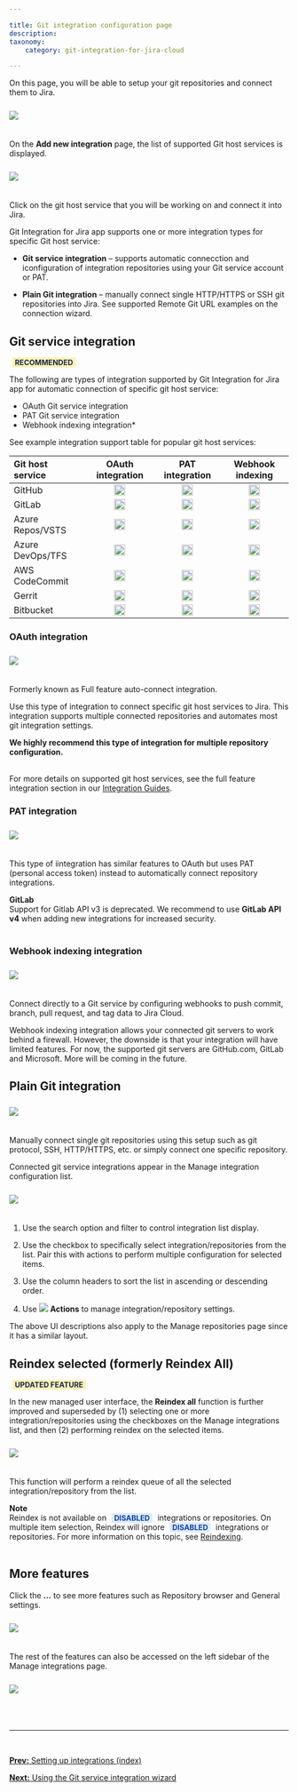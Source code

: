 ```yaml
---

title: Git integration configuration page
description:
taxonomy:
    category: git-integration-for-jira-cloud

---
```


On this page, you will be able to setup your git repositories and connect them to Jira.

<img src='/wp-content/uploads/gij-gitcloud-managed-ui-webhook-idx-setup.png' style='display:block;max-width:100%;margin:25px auto 35px auto' />

On the **Add new integration** page, the list of supported Git host services is displayed.

<img src='/wp-content/uploads/gij-gitcloud-managed-ui-sel-git-host-service-page.png' style='display:block;max-width:100%;margin:25px auto 35px auto' />

Click on the git host service that you will be working on and connect it into Jira.

Git Integration for Jira app supports one or more integration types for specific Git host service:

*   **Git service integration** – supports automatic connecction and iconfiguration of integration repositories using your Git service account or PAT.

*   **Plain Git integration** – manually connect single HTTP/HTTPS or SSH git repositories into Jira. See supported Remote Git URL examples on the connection wizard.

## Git service integration

<b style='background-color:#FFF1B6; padding:1px 5px; color:#172A4C; border-radius:3px; margin: 0 5px; font-size: small;'>RECOMMENDED</b>

The following are types of integration supported by Git Integration for Jira app for automatic connection of specific git host service: 

*   OAuth Git service integration
*   PAT Git service integration
*   Webhook indexing integration*

See example integration support table for popular git host services:

| Git host service | OAuth integration | PAT integration | Webhook indexing |
| :--- | :---: | :---: | :---: |
| GitHub | <img src='/wp-content/uploads/gij-matrix-open-check-green.png' width=20 height=20 /> | <img src='/wp-content/uploads/gij-matrix-open-check-green.png' width=20 height=20 /> | <img src='/wp-content/uploads/gij-matrix-open-check-green.png' width=20 height=20 /> |
| GitLab | <img src='/wp-content/uploads/gij-matrix-open-not-red.png' width=20 height=20 /> | <img src='/wp-content/uploads/gij-matrix-open-check-green.png' width=20 height=20 /> | <img src='/wp-content/uploads/gij-matrix-open-check-green.png' width=20 height=20 /> |
| Azure Repos/VSTS | <img src='/wp-content/uploads/gij-matrix-open-check-green.png' width=20 height=20 /> | <img src='/wp-content/uploads/gij-matrix-open-check-green.png' width=20 height=20 /> | <img src='/wp-content/uploads/gij-matrix-open-check-green.png' width=20 height=20 /> |
| Azure DevOps/TFS | <img src='/wp-content/uploads/gij-matrix-open-check-green.png' width=20 height=20 /> | <img src='/wp-content/uploads/gij-matrix-open-not-red.png' width=20 height=20 /> | <img src='/wp-content/uploads/gij-matrix-open-check-green.png' width=20 height=20 /> |
| AWS CodeCommit | <img src='/wp-content/uploads/gij-matrix-open-check-green.png' width=20 height=20 /> | <img src='/wp-content/uploads/gij-matrix-open-not-red.png' width=20 height=20 /> | <img src='/wp-content/uploads/gij-matrix-open-not-red.png' width=20 height=20 /> |
| Gerrit | <img src='/wp-content/uploads/gij-matrix-open-check-green.png' width=20 height=20 /> | <img src='/wp-content/uploads/gij-matrix-open-not-red.png' width=20 height=20 /> | <img src='/wp-content/uploads/gij-matrix-open-check-green.png' width=20 height=20 /> |
| Bitbucket | <img src='/wp-content/uploads/gij-matrix-open-check-green.png' width=20 height=20 /> | <img src='/wp-content/uploads/gij-matrix-open-not-red.png' width=20 height=20 /> | <img src='/wp-content/uploads/gij-matrix-open-not-red.png' width=20 height=20 /> |

### OAuth integration

<img src='/wp-content/uploads/gij-add-new-integration-oauth-sel.png' style='display:block;max-width:100%;margin:25px auto 35px auto' />

Formerly known as Full feature auto-connect integration.

Use this type of integration to connect specific git host services to Jira. This integration supports multiple connected repositories and automates most git integration settings.

<div class="bbb-callout bbb--tip">
    <div class="irow">
    <div class="ilogobox">
        <span class="logoimg"></span>
    </div>
    <div class="imsgbox">
        <b>We highly recommend this type of integration for multiple repository configuration.</b>
    </div>
    </div>
</div>
<br>

For more details on supported git host services, see the full feature integration section in our [Integration Guides](/git-integration-for-jira-cloud/integration-guide-gij-cloud/).

### PAT integration

<img src='/wp-content/uploads/git-add-new-integration-pat-sel.png' style='display:block;max-width:100%;margin:25px auto 35px auto' />

This type of iintegration has similar features to OAuth but uses PAT (personal access token) instead to automatically connect repository integrations.

<div class="bbb-callout bbb--error">
    <div class="irow">
    <div class="ilogobox">
        <span class="logoimg"></span>
    </div>
    <div class="imsgbox">
        <b>GitLab</b><br>
        Support for Gitlab API v3 is deprecated. We recommend to use <b>GitLab API v4</b> when adding new integrations for increased security.
    </div>
    </div>
</div>
<br>

### Webhook indexing integration

<img src='/wp-content/uploads/gij-add-new-integration-webhook-indexing-sel.png' style='display:block;max-width:100%;margin:25px auto 35px auto' />

Connect directly to a Git service by configuring webhooks to push commit, branch, pull request, and tag data to Jira Cloud.

Webhook indexing integration allows your connected git servers to work behind a firewall. However, the downside is that your integration will have limited features. For now, the supported git servers are GitHub.com, GitLab and Microsoft. More will be coming in the future.

## Plain Git integration

<img src='/wp-content/uploads/gij-add-new-integration-plain-git-sel.png' style='display:block;max-width:100%;margin:25px auto 35px auto' />

Manually connect single git repositories using this setup such as git protocol, SSH, HTTP/HTTPS, etc. or simply connect one specific repository.

Connected git service integrations appear in the Manage integration configuration list.

<img src='/wp-content/uploads/gij-add-new-integration-plain-git-repo-list-view.png' style='display:block;max-width:100%;margin:25px auto 35px auto' />

1.  Use the search option and filter to control integration list display.

2.  Use the checkbox to specifically select integration/repositories from the list. Pair this with actions to perform multiple configuration for selected items.

3.  Use the column headers to sort the list in ascending or descending order.

4.  Use ![](/wp-content/uploads/actions-icon.png) **Actions** to manage integration/repository settings.

The above UI descriptions also apply to the Manage repositories page since it has a similar layout.

## Reindex selected (formerly Reindex All)

<b style='background-color:#FFF1B6; padding:1px 5px; color:#172A4C; border-radius:3px; margin: 0 5px; font-size: small;'>UPDATED FEATURE</b>

In the new managed user interface, the **Reindex all** function is further improved and superseded by (1) selecting one or more integration/repositories using the checkboxes on the Manage integrations list, and then (2) performing reindex on the selected items.

<img src='/wp-content/uploads/gij-gitcloud-gitmgr-checkboxes-reindex-selected.png' style='display:block;max-width:100%;margin:25px auto 35px auto' />

This function will perform a reindex queue of all the selected integration/repository from the list.

<div class="bbb-callout bbb--note">
    <div class="irow">
    <div class="ilogobox">
        <span class="logoimg"></span>
    </div>
    <div class="imsgbox">
        <b>Note</b><br>
        Reindex is not available on <b style='background-color:#DEEAFE; padding:1px 5px; color:#0C42A3; border-radius:3px; margin: 0 5px; font-size: small;'>DISABLED</b> integrations or repositories. On multiple item selection, Reindex will ignore <b style='background-color:#DEEAFE; padding:1px 5px; color:#0C42A3; border-radius:3px; margin: 0 5px; font-size: small;'>DISABLED</b> integrations or repositories. For more information on this topic, see <a href='/git-integration-for-jira-cloud/reindexing-gij-cloud'>Reindexing</a>.
    </div>
    </div>
</div>
<br>

## More features

Click the **…** to see more features such as Repository browser and General settings.

<img src='/wp-content/uploads/gij-gitcloud-gitmgr-other-features-sel.png' style='display:block;max-width:100%;margin:25px auto 35px auto' />

The rest of the features can also be accessed on the left sidebar of the Manage integrations page.

<img src='/wp-content/uploads/gij-gitcloud-gitmgr-sidebar-features.png' style='display:block;max-width:100%;margin:25px auto 35px auto' />

&nbsp;
* * *
&nbsp;

[**Prev:** Setting up integrations (index)](/git-integration-for-jira-cloud/setting-up-integrations-gij-cloud/)

[**Next:** Using the Git service integration wizard](/git-integration-for-jira-cloud/using-the-git-service-integration-wizard-gij-cloud/)


